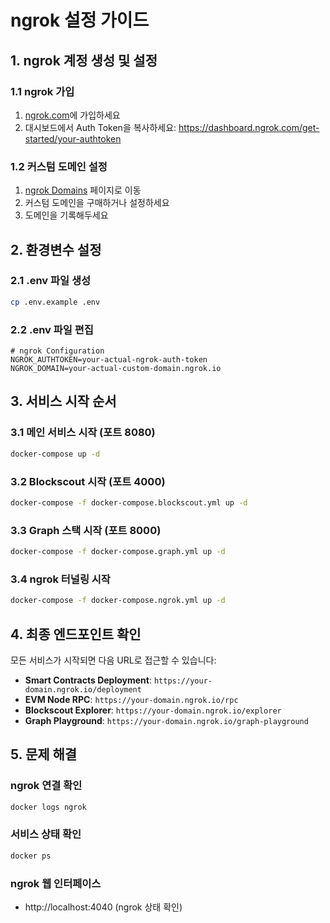 # ngrok 설정 가이드

## 1. ngrok 계정 생성 및 설정

### 1.1 ngrok 가입
1. [ngrok.com](https://ngrok.com)에 가입하세요
2. 대시보드에서 Auth Token을 복사하세요: https://dashboard.ngrok.com/get-started/your-authtoken

### 1.2 커스텀 도메인 설정
1. [ngrok Domains](https://dashboard.ngrok.com/domains) 페이지로 이동
2. 커스텀 도메인을 구매하거나 설정하세요
3. 도메인을 기록해두세요

## 2. 환경변수 설정

### 2.1 .env 파일 생성
```bash
cp .env.example .env
```

### 2.2 .env 파일 편집
```env
# ngrok Configuration
NGROK_AUTHTOKEN=your-actual-ngrok-auth-token
NGROK_DOMAIN=your-actual-custom-domain.ngrok.io
```

## 3. 서비스 시작 순서

### 3.1 메인 서비스 시작 (포트 8080)
```bash
docker-compose up -d
```

### 3.2 Blockscout 시작 (포트 4000)
```bash
docker-compose -f docker-compose.blockscout.yml up -d
```

### 3.3 Graph 스택 시작 (포트 8000)
```bash
docker-compose -f docker-compose.graph.yml up -d
```

### 3.4 ngrok 터널링 시작
```bash
docker-compose -f docker-compose.ngrok.yml up -d
```

## 4. 최종 엔드포인트 확인

모든 서비스가 시작되면 다음 URL로 접근할 수 있습니다:

- **Smart Contracts Deployment**: `https://your-domain.ngrok.io/deployment`
- **EVM Node RPC**: `https://your-domain.ngrok.io/rpc`
- **Blockscout Explorer**: `https://your-domain.ngrok.io/explorer`
- **Graph Playground**: `https://your-domain.ngrok.io/graph-playground`

## 5. 문제 해결

### ngrok 연결 확인
```bash
docker logs ngrok
```

### 서비스 상태 확인
```bash
docker ps
```

### ngrok 웹 인터페이스
- http://localhost:4040 (ngrok 상태 확인)



